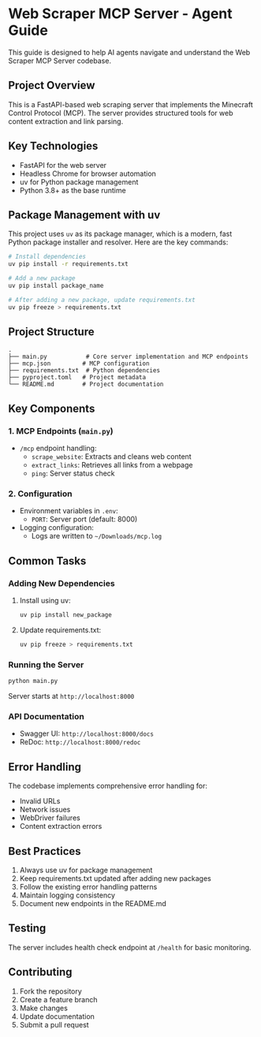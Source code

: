 # Web Scraper MCP Server - Agent Guide

This guide is designed to help AI agents navigate and understand the Web Scraper MCP Server codebase.

## Project Overview

This is a FastAPI-based web scraping server that implements the Minecraft Control Protocol (MCP). The server provides structured tools for web content extraction and link parsing.

## Key Technologies

- FastAPI for the web server
- Headless Chrome for browser automation
- uv for Python package management
- Python 3.8+ as the base runtime

## Package Management with uv

This project uses `uv` as its package manager, which is a modern, fast Python package installer and resolver. Here are the key commands:

```bash
# Install dependencies
uv pip install -r requirements.txt

# Add a new package
uv pip install package_name

# After adding a new package, update requirements.txt
uv pip freeze > requirements.txt
```

## Project Structure

```
.
├── main.py           # Core server implementation and MCP endpoints
├── mcp.json         # MCP configuration
├── requirements.txt  # Python dependencies
├── pyproject.toml   # Project metadata
└── README.md        # Project documentation
```

## Key Components

### 1. MCP Endpoints (`main.py`)
- `/mcp` endpoint handling:
  - `scrape_website`: Extracts and cleans web content
  - `extract_links`: Retrieves all links from a webpage
  - `ping`: Server status check

### 2. Configuration
- Environment variables in `.env`:
  - `PORT`: Server port (default: 8000)
- Logging configuration:
  - Logs are written to `~/Downloads/mcp.log`

## Common Tasks

### Adding New Dependencies
1. Install using uv:
   ```bash
   uv pip install new_package
   ```
2. Update requirements.txt:
   ```bash
   uv pip freeze > requirements.txt
   ```

### Running the Server
```bash
python main.py
```
Server starts at `http://localhost:8000`

### API Documentation
- Swagger UI: `http://localhost:8000/docs`
- ReDoc: `http://localhost:8000/redoc`

## Error Handling

The codebase implements comprehensive error handling for:
- Invalid URLs
- Network issues
- WebDriver failures
- Content extraction errors

## Best Practices

1. Always use uv for package management
2. Keep requirements.txt updated after adding new packages
3. Follow the existing error handling patterns
4. Maintain logging consistency
5. Document new endpoints in the README.md

## Testing

The server includes health check endpoint at `/health` for basic monitoring.

## Contributing

1. Fork the repository
2. Create a feature branch
3. Make changes
4. Update documentation
5. Submit a pull request 